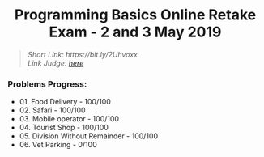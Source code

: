 <h1 align="center">Programming Basics Online Retake Exam - 2 and 3 May 2019</h1>

<blockquote>
    <i>
        Short Link: https://bit.ly/2Uhvoxx
    </i>
    <br>
    <i>
        Link Judge: <a href="https://judge.softuni.bg/Contests/Practice/Index/1654#0">here</a>
    </i>
</blockquote>

<h3>Problems Progress:</h3>
<ul>
<li>
    01. Food Delivery - 100/100
</li>

<li>
    02. Safari - 100/100
</li>

<li>
    03. Mobile operator - 100/100
</li>

<li>
    04. Tourist Shop - 100/100
</li>

<li>
    05. Division Without Remainder - 100/100
</li>

<li>
    06. Vet Parking - 0/100
</li>
</ul>
